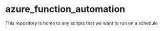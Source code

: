 # azure_function_automation
This repository is home to any scripts that we want to run on a schedule 
